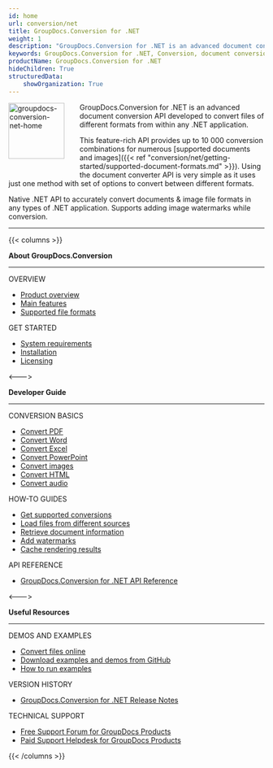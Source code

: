```yaml
---
id: home
url: conversion/net
title: GroupDocs.Conversion for .NET
weight: 1
description: "GroupDocs.Conversion for .NET is an advanced document conversion API developed to convert files of different formats from within C# applications."
keywords: GroupDocs.Conversion for .NET, Conversion, document conversion, convert files, C#
productName: GroupDocs.Conversion for .NET
hideChildren: True
structuredData:
    showOrganization: True
---
```

<img src="/conversion/net/images/home.png" alt="groupdocs-conversion-net-home" align="left" style="width:110px; margin: 0 30px 30px 0"/>

GroupDocs.Conversion for .NET is an advanced document conversion API developed to convert files of different formats from within any .NET application.  

This feature-rich API provides up to 10 000 conversion combinations for numerous [supported documents and images]({{< ref "conversion/net/getting-started/supported-document-formats.md" >}}). Using the document converter API is very simple as it uses just one method with set of options to convert between different formats.  

Native .NET API to accurately convert documents & image file formats in any types of .NET application. Supports adding image watermarks while conversion.

------
{{< columns >}}
<p><b>About GroupDocs.Conversion</b></p>
<hr><p>OVERVIEW</p></hr>
<ul>
	<li><a href='{{< ref "product-overview" >}}'>Product overview</a></li>
	<li><a href='{{< ref "conversion/net/getting-started/features-overview" >}}'>Main features</a></li>
	<li><a href='{{< ref "conversion/net/getting-started/supported-document-formats.md" >}}'>Supported file formats</a></li>
</ul>
<p>GET STARTED</p>
<ul>
	<li><a href='{{< ref "conversion/net/getting-started/system-requirements.md" >}}'>System requirements</a></li>
	<li><a href='{{< ref "conversion/net/getting-started/installation.md" >}}'>Installation</a></li>
	<li><a href='{{< ref "conversion/net/getting-started/licensing-and-subscription.md" >}}'>Licensing</a></li>
</ul>
<--->
<p><b>Developer Guide</b></p>
<hr><p>CONVERSION BASICS</p></hr>
<ul>
	<li><a href='{{< ref "conversion/net/developer-guide/basic-usage/convert/pdf" >}}'>Convert PDF</a></li>
	<li><a href='{{< ref "conversion/net/developer-guide/basic-usage/convert/wordprocessing" >}}'>Convert Word</a></li>
	<li><a href='{{< ref "conversion/net/developer-guide/basic-usage/convert/spreadsheet" >}}'>Convert Excel</a></li>
	<li><a href='{{< ref "conversion/net/developer-guide/basic-usage/convert/presentation" >}}'>Convert PowerPoint</a></li>
	<li><a href='{{< ref "conversion/net/developer-guide/basic-usage/convert/image" >}}'>Convert images</a></li>
	<li><a href='{{< ref "conversion/net/developer-guide/basic-usage/convert/web" >}}'>Convert HTML</a></li>
	<li><a href='{{< ref "conversion/net/developer-guide/basic-usage/convert/audio" >}}'>Convert audio</a></li>	
</ul>
<p>HOW-TO GUIDES</p>
<ul>
	<li><a href='{{< ref "conversion/net/developer-guide/basic-usage/get-possible-conversions" >}}'>Get supported conversions</a></li>
	<li><a href='{{< ref "conversion/net/developer-guide/advanced-usage/loading/loading-files-from-different-sources" >}}'>Load files from different sources</a></li>
	<li><a href='{{< ref "conversion/net/developer-guide/basic-usage/get-document-info" >}}'>Retrieve document information</a></li>
	<li><a href='{{< ref "conversion/net/developer-guide/advanced-usage/converting/common-conversion-options/add-watermark" >}}'>Add watermarks</a></li>
	<li><a href='{{< ref "conversion/net/developer-guide/advanced-usage/caching" >}}'>Cache rendering results</a></li>
</ul>
<p>API REFERENCE</p>
<ul>
	<li><a href="https://reference.groupdocs.com/conversion/net">GroupDocs.Conversion for .NET API Reference</a></li>
</ul>
<--->
<p><b>Useful Resources</b></p>
<hr><p>DEMOS AND EXAMPLES</p></hr>
<ul>
	<li><a href="https://products.groupdocs.app/conversion/total/">Convert files online</a></li>
	<li><a href="https://github.com/groupdocs-conversion/GroupDocs.Conversion-for-.NET/">Download examples and demos from GitHub</a></li>
	<li><a href='{{< ref "conversion/net/getting-started/how-to-run-examples" >}}'>How to run examples</a></li>
</ul>
<p>VERSION HISTORY</p>
<ul>
	<li><a href='{{< ref "conversion/net/release-notes" >}}'>GroupDocs.Conversion for .NET Release Notes</a></li>
</ul>
<p>TECHNICAL SUPPORT</p>
<ul>
	<li><a href="https://forum.groupdocs.com">Free Support Forum for GroupDocs Products</a></li>
	<li><a href="https://helpdesk.groupdocs.com">Paid Support Helpdesk for GroupDocs Products</a></li>
</ul>
{{< /columns >}}	